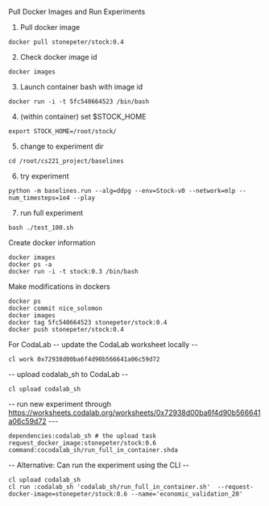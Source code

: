 
Pull Docker Images and Run Experiments
1. Pull docker image
```
docker pull stonepeter/stock:0.4
```
2. Check docker image id
```
docker images
```
3. Launch container bash with image id
```
docker run -i -t 5fc540664523 /bin/bash
```
4. (within container) set $STOCK_HOME
```
export STOCK_HOME=/root/stock/
```
5. change to experiment dir
```
cd /root/cs221_project/baselines
```
6. try experiment
```
python -m baselines.run --alg=ddpg --env=Stock-v0 --network=mlp --num_timesteps=1e4 --play
```
7. run full experiment
```
bash ./test_100.sh
```

Create docker information
```
docker images
docker ps -a
docker run -i -t stock:0.3 /bin/bash
```
Make modifications in dockers
```
docker ps
docker commit nice_solomon
docker images
docker tag 5fc540664523 stonepeter/stock:0.4
docker push stonepeter/stock:0.4
```

For CodaLab
-- update the CodaLab worksheet locally --
```
cl work 0x72938d00ba6f4d90b566641a06c59d72
```
-- upload codalab_sh to CodaLab --
```
cl upload codalab_sh
```
-- run new experiment through https://worksheets.codalab.org/worksheets/0x72938d00ba6f4d90b566641a06c59d72 ---
```
dependencies:codalab_sh # the upload task
request_docker_image:stonepeter/stock:0.6
command:cocodalab_sh/run_full_in_container.shda
```

-- Alternative: Can run the experiment using the CLI --
```
cl upload codalab_sh
cl run :codalab_sh 'codalab_sh/run_full_in_container.sh'  --request-docker-image=stonepeter/stock:0.6 --name='economic_validation_20'
```
